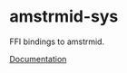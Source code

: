 # amstrmid-sys #
FFI bindings to amstrmid.

[Documentation](https://retep998.github.io/doc/amstrmid-sys/)
